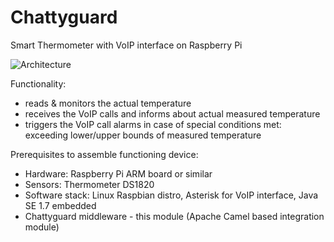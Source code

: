 Chattyguard
===========

Smart Thermometer with VoIP interface on Raspberry Pi

![Architecture](http://www.rafalwarno.pl/wp-content/uploads/2014/03/chattyguard-300x231.gif)

Functionality:
- reads & monitors the actual temperature 
- receives the VoIP calls and informs about actual measured temperature 
- triggers the VoIP call alarms in case of special conditions met: exceeding lower/upper bounds of measured temperature

Prerequisites to assemble functioning device:
- Hardware: Raspberry Pi ARM board or similar
- Sensors: Thermometer DS1820
- Software stack: Linux Raspbian distro, Asterisk for VoIP interface, Java SE 1.7 embedded
- Chattyguard middleware - this module (Apache Camel based integration module)



